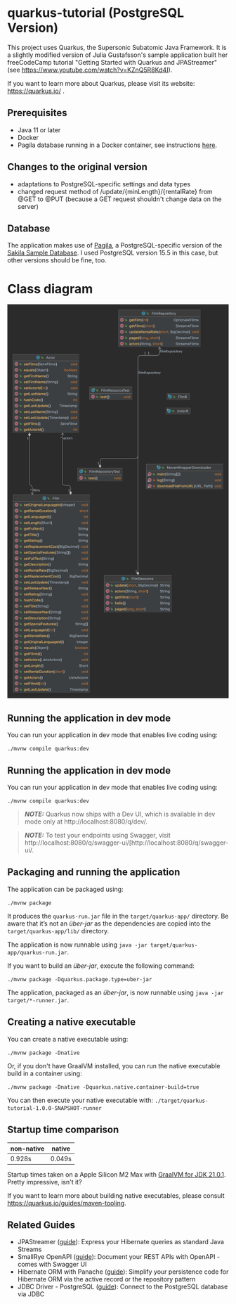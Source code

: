 # quarkus-tutorial (PostgreSQL Version)

This project uses Quarkus, the Supersonic Subatomic Java Framework. It is a slightly modified version of Julia Gustafsson's sample application built her 
freeCodeCamp tutorial "Getting Started with Quarkus and JPAStreamer" (see https://www.youtube.com/watch?v=KZnQ5R8Kd4I).

If you want to learn more about Quarkus, please visit its website: https://quarkus.io/ .

## Prerequisites
- Java 11 or later
- Docker
- Pagila database running in a Docker container, see instructions [here](https://github.com/devrimgunduz/pagila).

## Changes to the original version
- adaptations to PostgreSQL-specific settings and data types
- changed request method of /update/{minLength}/{rentalRate} from @GET to @PUT (because a GET request shouldn't change data on the server)

## Database
The application makes use of [Pagila](https://github.com/devrimgunduz/pagila), a PostgreSQL-specific version of the [Sakila Sample Database](https://dev.mysql.com/doc/sakila/en/).
I used PostgreSQL version 15.5 in this case, but other versions should be fine, too. 

# Class diagram
![](./diagram.png)

## Running the application in dev mode
You can run your application in dev mode that enables live coding using:

```shell script
./mvnw compile quarkus:dev
```

## Running the application in dev mode

You can run your application in dev mode that enables live coding using:
```shell script
./mvnw compile quarkus:dev
```

> **_NOTE:_**  Quarkus now ships with a Dev UI, which is available in dev mode only at http://localhost:8080/q/dev/.

> **_NOTE:_**  To test your endpoints using Swagger, visit http://localhost:8080/q/swagger-ui/[http://localhost:8080/q/swagger-ui/.

## Packaging and running the application

The application can be packaged using:
```shell script
./mvnw package
```
It produces the `quarkus-run.jar` file in the `target/quarkus-app/` directory.
Be aware that it’s not an _über-jar_ as the dependencies are copied into the `target/quarkus-app/lib/` directory.

The application is now runnable using `java -jar target/quarkus-app/quarkus-run.jar`.

If you want to build an _über-jar_, execute the following command:
```shell script
./mvnw package -Dquarkus.package.type=uber-jar
```

The application, packaged as an _über-jar_, is now runnable using `java -jar target/*-runner.jar`.

## Creating a native executable

You can create a native executable using: 
```shell script
./mvnw package -Dnative
```

Or, if you don't have GraalVM installed, you can run the native executable build in a container using: 
```shell script
./mvnw package -Dnative -Dquarkus.native.container-build=true
```

You can then execute your native executable with: `./target/quarkus-tutorial-1.0.0-SNAPSHOT-runner`

## Startup time comparison
| non-native | native |
|------------|--------|
| 0.928s | 0.049s |

Startup times taken on a Apple Silicon M2 Max with [GraalVM for JDK 21.0.1](https://www.graalvm.org/release-notes/JDK_21/). Pretty impressive, isn't it?

If you want to learn more about building native executables, please consult https://quarkus.io/guides/maven-tooling.

## Related Guides

- JPAStreamer ([guide](https://quarkiverse.github.io/quarkiverse-docs/quarkus-jpastreamer/dev/)): Express your Hibernate queries as standard Java Streams
- SmallRye OpenAPI ([guide](https://quarkus.io/guides/openapi-swaggerui)): Document your REST APIs with OpenAPI - comes with Swagger UI
- Hibernate ORM with Panache ([guide](https://quarkus.io/guides/hibernate-orm-panache)): Simplify your persistence code for Hibernate ORM via the active record or the repository pattern
- JDBC Driver - PostgreSQL ([guide](https://quarkus.io/guides/datasource)): Connect to the PostgreSQL database via JDBC

